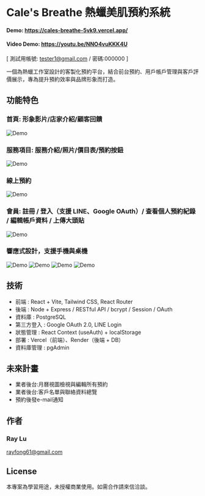 # Cale's Breathe 熱蠟美肌預約系統
#### Demo:  <https://cales-breathe-5vk9.vercel.app/>
#### Video Demo:  <https://youtu.be/NNO4vuKKK4U>
[ 測試用帳號: tester1@gmail.com / 密碼:000000 ]

一個為熱蠟工作室設計的客製化預約平台，結合前台預約、用戶帳戶管理與客戶評價展示，專為提升預約效率與品牌形象而打造。

## 功能特色
### 首頁: 形象影片/店家介紹/顧客回饋
![Demo](frontend/src/assets/home.gif)
### 服務項目: 服務介紹/照片/價目表/預約按鈕
![Demo](frontend/src/assets/services.gif)
### 線上預約
![Demo](frontend/src/assets/booking.gif)
### 會員: 註冊 / 登入（支援 LINE、Google OAuth）/ 查看個人預約紀錄 / 編輯帳戶資料 / 上傳大頭貼
![Demo](frontend/src/assets/account.gif)
### 響應式設計，支援手機與桌機
 ![Demo](frontend/src/assets/home-mobile.gif)
 ![Demo](frontend/src/assets/services-mobile.gif)
 ![Demo](frontend/src/assets/booking-mobile.gif)
 ![Demo](frontend/src/assets/account-mobile.gif)

## 技術

- 前端 : React + Vite, Tailwind CSS, React Router
- 後端 : Node + Express / RESTful API / bcrypt / Session / OAuth
- 資料庫 : PostgreSQL
- 第三方登入 : Google OAuth 2.0, LINE Login
- 狀態管理 : React Context (useAuth) + localStorage
- 部署 : Vercel（前端）、Render（後端 + DB）
- 資料庫管理 : pgAdmin

##  未來計畫
- 業者後台:月曆視圖檢視與編輯所有預約
- 業者後台:客戶名單與聯絡資料總覽
- 預約後發e-mail通知

## 作者

### Ray Lu
rayfong61@gmail.com


##  License

本專案為學習用途，未授權商業使用。如需合作請來信洽談。
